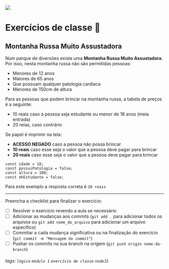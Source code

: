 ![](https://i.imgur.com/xG74tOh.png)

# Exercícios de classe 🏫

## Montanha Russa Muito Assustadora

Num parque de diversões existe uma **Montanha Russa Muito Assustadora**. Por isso, nesta montanha russa não são permitidas pessoas:

* Menores de 12 anos
* Maiores de 65 anos
* Que possuam qualquer patologia cardíaca
* Menores de 150cm de altura

Para as pessoas que podem brincar na montanha russa, a tabela de preços é a seguinte:

* 10 reais caso a pessoa seja estudante ou menor de 18 anos (meia entrada)
* 20 reias, caso contrário

Se papel é imprimir na tela:

* **ACESSO NEGADO** caso a pessoa não possa brincar
* **10 reais** caso esse seja o valor que a pessoa deve pagar para brincar
* **20 reais** caso esse seja o valor que a pessoa deve pagar para brincar

```javascript=
const idade = 18;
const possuiPatologia = false;
const altura = 180;
const ehEstudante = false;
```

Para este exemplo a resposta correta é `20 reais`

---

Preencha a checklist para finalizar o exercício:

- [ ] Resolver o exercício revendo a aula se necessário
- [ ] Adicionar as mudanças aos commits (`git add .` para adicionar todos os arquivos ou `git add nome_do_arquivo` para adicionar um arquivo específico)
- [ ] Commitar a cada mudança significativa ou na finalização do exercício (`git commit -m "Mensagem do commit"`)
- [ ] Pushar os commits na sua branch na origem (`git push origin nome-da-branch`)

###### tags: `lógica` `módulo 1` `exercício de classe` `nodeJS`
